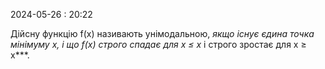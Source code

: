 2024-05-26 : 20:22

Дійсну функцію f(x) називають унімодальною, **якщо існує єдина точка мінімуму x*, і що f(x) строго спадає для x ≤ x* і строго зростає для x ≥ x***.